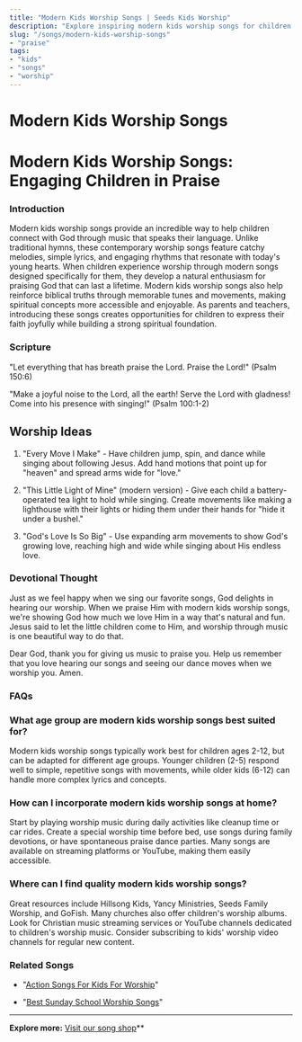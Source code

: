 ```yaml
---
title: "Modern Kids Worship Songs | Seeds Kids Worship"
description: "Explore inspiring modern kids worship songs for children's worship and faith development. Biblical music resources for families and ministry."
slug: "/songs/modern-kids-worship-songs"
- "praise"
tags:
- "kids"
- "songs"
- "worship"
---
```


# Modern Kids Worship Songs

# Modern Kids Worship Songs: Engaging Children in Praise

### Introduction
Modern kids worship songs provide an incredible way to help children connect with God through music that speaks their language. Unlike traditional hymns, these contemporary worship songs feature catchy melodies, simple lyrics, and engaging rhythms that resonate with today's young hearts. When children experience worship through modern songs designed specifically for them, they develop a natural enthusiasm for praising God that can last a lifetime. Modern kids worship songs also help reinforce biblical truths through memorable tunes and movements, making spiritual concepts more accessible and enjoyable. As parents and teachers, introducing these songs creates opportunities for children to express their faith joyfully while building a strong spiritual foundation.

### Scripture
"Let everything that has breath praise the Lord. Praise the Lord!" (Psalm 150:6)

"Make a joyful noise to the Lord, all the earth! Serve the Lord with gladness! Come into his presence with singing!" (Psalm 100:1-2)

## Worship Ideas
1. "Every Move I Make" - Have children jump, spin, and dance while singing about following Jesus. Add hand motions that point up for "heaven" and spread arms wide for "love."

2. "This Little Light of Mine" (modern version) - Give each child a battery-operated tea light to hold while singing. Create movements like making a lighthouse with their lights or hiding them under their hands for "hide it under a bushel."

3. "God's Love Is So Big" - Use expanding arm movements to show God's growing love, reaching high and wide while singing about His endless love.

### Devotional Thought
Just as we feel happy when we sing our favorite songs, God delights in hearing our worship. When we praise Him with modern kids worship songs, we're showing God how much we love Him in a way that's natural and fun. Jesus said to let the little children come to Him, and worship through music is one beautiful way to do that.

Dear God, thank you for giving us music to praise you. Help us remember that you love hearing our songs and seeing our dance moves when we worship you. Amen.

### FAQs

### What age group are modern kids worship songs best suited for?
Modern kids worship songs typically work best for children ages 2-12, but can be adapted for different age groups. Younger children (2-5) respond well to simple, repetitive songs with movements, while older kids (6-12) can handle more complex lyrics and concepts.

### How can I incorporate modern kids worship songs at home?
Start by playing worship music during daily activities like cleanup time or car rides. Create a special worship time before bed, use songs during family devotions, or have spontaneous praise dance parties. Many songs are available on streaming platforms or YouTube, making them easily accessible.

### Where can I find quality modern kids worship songs?
Great resources include Hillsong Kids, Yancy Ministries, Seeds Family Worship, and GoFish. Many churches also offer children's worship albums. Look for Christian music streaming services or YouTube channels dedicated to children's worship music. Consider subscribing to kids' worship video channels for regular new content.

### Related Songs

- "[Action Songs For Kids For Worship](/songs/action-songs-for-kids-for-worship/)"

- "[Best Sunday School Worship Songs](/songs/best-sunday-school-worship-songs/)"

---

**Explore more:** [Visit our song shop](https://seedskidsworship.com/shop)**

<!-- Schema Markup -->
<script type="application/ld+json">
{
  "@context": "https://schema.org",
  "@type": "MusicRecording",
  "name": "Modern Kids Worship Songs",
  "byArtist": {
    "@type": "MusicGroup",
    "name": "Seeds Kids Worship"
  },
  "isFamilyFriendly": true,
  "url": "https://seedskidsworship.com/songs/modern-kids-worship-songs/"
}
</script>